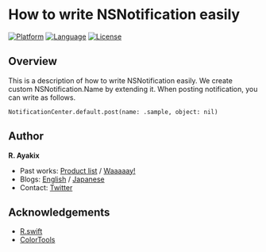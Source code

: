 # How to write NSNotification easily

[![Platform](http://img.shields.io/badge/platform-ios-blue.svg?style=flat
)](https://developer.apple.com/iphone/index.action)
[![Language](http://img.shields.io/badge/language-swift-brightgreen.svg?style=flat
)](https://developer.apple.com/swift)
[![License](http://img.shields.io/badge/license-MIT-lightgrey.svg?style=flat
)](http://mit-license.org)

## Overview
This is a description of how to write NSNotification easily.
We create custom NSNotification.Name by extending it.
When posting notification, you can write as follows.

```
NotificationCenter.default.post(name: .sample, object: nil)
```

## Author

**R. Ayakix**

- Past works: [Product list](http://ayakix.com/) / [Waaaaay!](http://waaaaay.com/)
- Blogs: [English](https://medium.com/@Ayakix) / [Japanese](http://blog.ayakix.com/)
- Contact: [Twitter](https://twitter.com/ayakix)


## Acknowledgements
- [R.swift](https://github.com/mac-cain13/R.swift)
- [ColorTools](https://github.com/ramonpoca/ColorTools)
